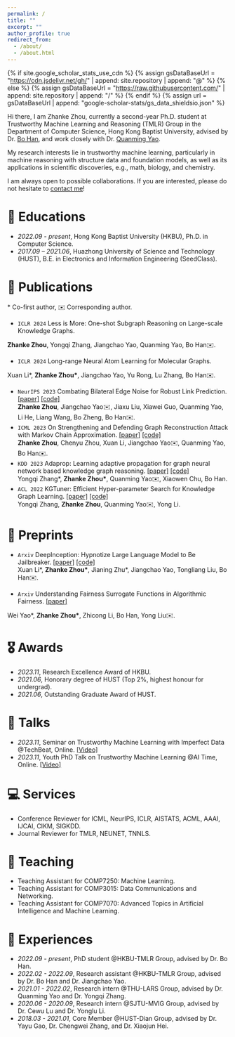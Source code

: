 ```yaml
---
permalink: /
title: ""
excerpt: ""
author_profile: true
redirect_from: 
  - /about/
  - /about.html
---
```

{% if site.google_scholar_stats_use_cdn %}
{% assign gsDataBaseUrl = "https://cdn.jsdelivr.net/gh/" | append: site.repository | append: "@" %}
{% else %}
{% assign gsDataBaseUrl = "https://raw.githubusercontent.com/" | append: site.repository | append: "/" %}
{% endif %}
{% assign url = gsDataBaseUrl | append: "google-scholar-stats/gs_data_shieldsio.json" %}

<span class='anchor' id='about-me'></span>

Hi there, I am Zhanke Zhou, currently a second-year Ph.D. student at Trustworthy Machine Learning and Reasoning (TMLR) Group in the Department of Computer Science, Hong Kong Baptist University, advised by Dr. [Bo Han](https://bhanml.github.io/), and work closely with Dr. [Quanming Yao](https://lars-group.github.io/).

My research interests lie in trustworthy machine learning, particularly in machine reasoning with structure data and foundation models, as well as its applications in scientific discoveries, e.g., math, biology, and chemistry.

I am always open to possible collaborations. If you are interested, please do not hesitate to [contact me](mailto:cszkzhou@comp.hkbu.edu.hk)!

# 📖 Educations
- *2022.09 - present*, Hong Kong Baptist University (HKBU), Ph.D. in Computer Science.
- *2017.09 – 2021.06*, Huazhong University of Science and Technology (HUST), B.E. in Electronics and Information Engineering (SeedClass).

# 📝 Publications
\* Co-first author, ✉️ Corresponding author.

- ``ICLR 2024`` Less is More: One-shot Subgraph Reasoning on Large-scale Knowledge Graphs.  
<!-- [[paper]](https://github.com/AndrewZhou924) -->
<!-- [[code]](https://github.com/AndrewZhou924)   -->
  **Zhanke Zhou**, Yongqi Zhang, Jiangchao Yao, Quanming Yao, Bo Han✉️.
- ``ICLR 2024`` Long-range Neural Atom Learning for Molecular Graphs.  
<!-- [[paper]](https://github.com/AndrewZhou924) -->
<!-- [[code]](https://github.com/AndrewZhou924)   -->
  Xuan Li\*, **Zhanke Zhou\***, Jiangchao Yao, Yu Rong, Lu Zhang, Bo Han✉️.
- ``NeurIPS 2023`` Combating Bilateral Edge Noise for Robust Link Prediction.
[[paper]](https://arxiv.org/pdf/2311.01196.pdf)
[[code]](https://github.com/tmlr-group/RGIB)  
  **Zhanke Zhou**, Jiangchao Yao✉️, Jiaxu Liu, Xiawei Guo, Quanming Yao, Li He, Liang Wang, Bo Zheng, Bo Han✉️.
- ``ICML 2023`` On Strengthening and Defending Graph Reconstruction Attack with Markov Chain Approximation.
[[paper]](https://arxiv.org/pdf/2306.09104.pdf)
[[code]](https://github.com/tmlr-group/MC-GRA)  
  **Zhanke Zhou**, Chenyu Zhou, Xuan Li, Jiangchao Yao✉️, Quanming Yao, Bo Han✉️.
- ``KDD 2023`` Adaprop: Learning adaptive propagation for graph neural network based knowledge graph reasoning.
[[paper]](https://arxiv.org/pdf/2205.15319.pdf)
[[code]](https://github.com/LARS-research/AdaProp)  
  Yongqi Zhang\*, **Zhanke Zhou\***, Quanming Yao✉️, Xiaowen Chu, Bo Han.
- ``ACL 2022`` KGTuner: Efficient Hyper-parameter Search for Knowledge Graph Learning.
[[paper]](https://arxiv.org/pdf/2205.02460.pdf)
[[code]](https://github.com/LARS-research/KGTuner)  
  Yongqi Zhang, **Zhanke Zhou**, Quanming Yao✉️, Yong Li.

# 📝 Preprints
- ``Arxiv`` DeepInception: Hypnotize Large Language Model to Be Jailbreaker.
[[paper]](https://arxiv.org/pdf/2311.03191.pdf)
[[code]](https://github.com/tmlr-group/DeepInception)  
Xuan Li\*, **Zhanke Zhou\***, Jianing Zhu\*, Jiangchao Yao, Tongliang Liu, Bo Han✉️.

- ``Arxiv`` Understanding Fairness Surrogate Functions in Algorithmic Fairness.
[[paper]](https://arxiv.org/pdf/2310.11211.pdf)  
<!-- [[code]](https://github.com/AndrewZhou924)   -->
Wei Yao\*, **Zhanke Zhou\***, Zhicong Li, Bo Han, Yong Liu✉️.

# 🎖 Awards
- *2023.11*, Research Excellence Award of HKBU.
- *2021.06*, Honorary degree of HUST (Top 2%, highest honour for undergrad).
- *2021.06*, Outstanding Graduate Award of HUST.

# 💬 Talks
- *2023.11*, Seminar on Trustworthy Machine Learning with Imperfect Data @TechBeat, Online.
[[Video]](https://www.bilibili.com/video/BV1cQ4y1x76L/?t=4490)
- *2023.11*, Youth PhD Talk on Trustworthy Machine Learning @AI Time, Online.
[[Video]](https://www.bilibili.com/video/BV1ag4y1Q7ye/?t=7945)

# 💻 Services
- Conference Reviewer for ICML, NeurIPS, ICLR, AISTATS, ACML, AAAI, IJCAI, CIKM, SIGKDD.
- Journal Reviewer for TMLR, NEUNET, TNNLS.

# 🏫 Teaching
- Teaching Assistant for COMP7250: Machine Learning.
- Teaching Assistant for COMP3015: Data Communications and Networking.
- Teaching Assistant for COMP7070: Advanced Topics in Artificial Intelligence and Machine Learning.

# 📖 Experiences
- *2022.09 - present*, PhD student @HKBU-TMLR Group, advised by Dr. Bo Han.
- *2022.02 - 2022.09*, Research assistant @HKBU-TMLR Group, advised by Dr. Bo Han and Dr. Jiangchao Yao.
- *2021.01 - 2022.02*, Research intern @THU-LARS Group, advised by Dr. Quanming Yao and Dr. Yongqi Zhang.
- *2020.06 - 2020.09*, Research intern @SJTU-MVIG Group, advised by Dr. Cewu Lu and Dr. Yonglu Li.
- *2018.03 - 2021.01*, Core Member @HUST-Dian Group, advised by Dr. Yayu Gao, Dr. Chengwei Zhang, and Dr. Xiaojun Hei.
